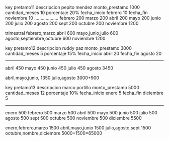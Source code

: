 <!-- para eliminar un moviento, cuneta, cliente con permisos,

1ro.- agrego el boton funcion get_anular
2.- estrar al servidor http://192.168.5.16/
3.- entrar al servicio calistenia
    entrar a paginas
    entrar a Bancos
    entrar lista de permiso
    registrar el nombre del permiso
4.- en https://www.calisteniabolivia.com/
    entrar a roles
    entrar a rol desarrollador servisofts
        entrar a permios
        ir a Bancos y click en eliminar -->

<!-- # jose miguel va hablar con el cliente diciendole que cada mes, va a pagar -->
<!-- a pero cada fondo, prestamo se tiene una fecha que termina la duracion -->
<!-- y tiene un fecha de cada mes de pago interes -->

<!-- #tabla prestamo -->

key pretamo11
descripcion pepito mendez
monto_prestamo 1000
cantidad_meses 10
porcentaje 20%
fecha_inicio febrero 10
fecha_fin noviembre 10
...................
febrero 200
marzo 200
abril 200
mayo 200
junio 200
julio 200
agosto 200
sept 200
octubre 200
noviembre 1200

trimestral
febrero,marzo,abril 600
mayo,junio,julio 600
agosto,septiembre,octubre 600
noviembre 1200

key pretamo12
descripcion ruddy paz
monto_prestamo 3000
cantidad_meses 5
porcentaje 15%
fecha_inicio abril 20
fecha_fin agosto 20

---

abril 450
mayo 450
junio 450
julio 450
agosto 3450

abril,mayo,junio, 1350
julio,agosto 3000+900

key pretamo13
descripcion marco portillo
monto_prestamo 5000
cantidad_meses 12
porcentaje 10%
fecha_inicio enero 5
fecha_fin diciembre 5

---

enero 500
febrero 500
marzo 500
abril 500
mayo 500
junio 500
julio 500
agosto 500
sept 500
octubre 500
noviembre 500
diciembre 5500

enero,febrero,marzo 1500
abril,mayo,junio 1500
julio,agosto,sept 1500
octubre,nombre,diciembre 5000+1500=65000
